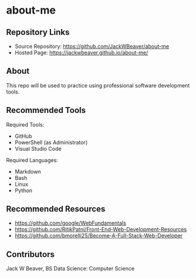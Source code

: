 # about-me

## Repository Links
- Source Repository: https://github.com/JackWBeaver/about-me
- Hosted Page: https://jackwbeaver.github.io/about-me/

## About
This repo will be used to practice using professional software development tools. 

## Recommended Tools
Required Tools:
- GitHub
- PowerShell (as Administrator)
- Visual Studio Code

Required Languages:
- Markdown
- Bash
- Linux
- Python

## Recommended Resources
- https://github.com/google/WebFundamentals
- https://github.com/RitikPatni/Front-End-Web-Development-Resources
- https://github.com/bmorelli25/Become-A-Full-Stack-Web-Developer

## Contributors
Jack W Beaver, BS Data Science: Computer Science
